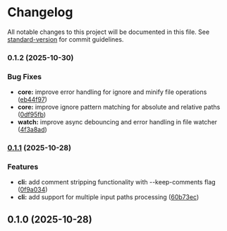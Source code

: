# Changelog

All notable changes to this project will be documented in this file. See [standard-version](https://github.com/conventional-changelog/standard-version) for commit guidelines.

### 0.1.2 (2025-10-30)


### Bug Fixes

* **core:** improve error handling for ignore and minify file operations ([eb44f97](https://github.com/Jisevind/src-context/commit/eb44f97250a5f6fb7343e69a2812912340da5a99))
* **core:** improve ignore pattern matching for absolute and relative paths ([0df95fb](https://github.com/Jisevind/src-context/commit/0df95fb282b82729e2dd4860d45b815bfc768fb3))
* **watch:** improve async debouncing and error handling in file watcher ([4f3a8ad](https://github.com/Jisevind/src-context/commit/4f3a8adc682f767b63d28e68434b77f05c371660))

### [0.1.1](https://github.com/Jisevind/src-context/compare/v0.1.0...v0.1.1) (2025-10-28)


### Features

* **cli:** add comment stripping functionality with --keep-comments flag ([0f9a034](https://github.com/Jisevind/src-context/commit/0f9a03408c3b46734c68532de97672652a15d96d))
* **cli:** add support for multiple input paths processing ([60b73ec](https://github.com/Jisevind/src-context/commit/60b73ecef8234b9e048bcfc4da5baf86396e1e04))

## 0.1.0 (2025-10-28)

